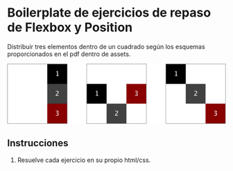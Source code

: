 # Boilerplate de ejercicios de repaso de Flexbox y Position

Distribuir tres elementos dentro de un cuadrado según los esquemas proporcionados en el pdf dentro de assets.

![Ejemplo de ejercicios](assets/sample.png)

## Instrucciones

1. Resuelve cada ejercicio en su propio html/css.
